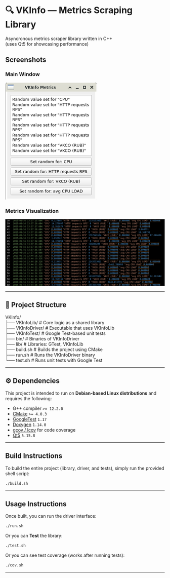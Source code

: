 # 🔍 VKInfo — Metrics Scraping Library

Asyncronous metrics scraper library written in C++ <br>
(uses Qt5 for showcasing performance)

## Screenshots

### Main Window

![Main Window](/img/window.png)

### Metrics Visualization

![Metrics Visualization](/img/metrics.png)


---

## 📁 Project Structure

VKInfo/ <br>
├── VKInfoLib/ # Core logic as a shared library <br>
├── VKInfoDriver/ # Executable that uses VKInfoLib <br>
├── VKInfoTest/ # Google Test-based unit tests <br>
├── bin/ # Binaries of VKInfoDriver <br>
├── lib/ # Libraries: GTest, VKInfoLib <br>
├── build.sh # Builds the project using CMake <br>
├── run.sh # Runs the VKInfoDriver binary <br>
└── test.sh # Runs unit tests with Google Test <br>

---

## ⚙️ Dependencies

This project is intended to run on **Debian-based Linux distributions** and requires the following:

- G++ compiler `>= 12.2.0`
- [CMake](https://cmake.org/) `>= 4.0.3`
- [GoogleTest](https://github.com/google/googletest) `1.17`
- [Doxygen](https://www.doxygen.nl/) `1.14.0`
- [gcov / lcov](https://ps-group.github.io/cxx/coverage_gcc) for code coverage
- [Qt5](https://www.qt.io/try-qt) `5.15.8`

---

## Build Instructions

To build the entire project (library, driver, and tests), simply run the provided shell script:

```bash
./build.sh
```

---

## Usage Instructions

Once built, you can run the driver interface:

```bash
./run.sh
```

Or you can **Test** the library:

```bash
./test.sh
```

Or you can see test coverage (works after running tests):

```bash
./cov.sh
```

---